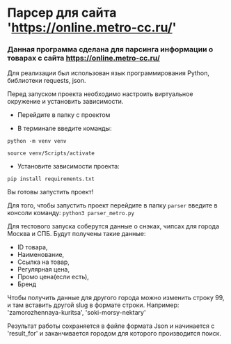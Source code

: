 # Парсер для сайта 'https://online.metro-cc.ru/'

### Данная программа сделана для парсинга информации о товарах с сайта https://online.metro-cc.ru/

Для реализации был использован язык программирования Python, библиотеки requests, json.

Перед запуском проекта необходимо настроить виртуальное окружение и установить зависимости.

- Перейдите в папку с проектом

- В терминале введите команды:

`python -m venv venv`

`source venv/Scripts/activate`

- Установите зависимости проекта:

`pip install requirements.txt`

Вы готовы запустить проект!


Для того, чтобы запустить проект перейдите в папку `parser` введите в консоли команду: 
`python3 parser_metro.py`

Для тестового запуска соберутся данные о снэках, чипсах для города Москва и СПБ.
Будут получены такие данные:
- ID товара,
- Наименование,
- Ссылка на товар,
- Регулярная цена,
- Промо цена(если есть),
- Бренд

Чтобы получить данные для другого города можно изменить строку 99, и там вставить другой slug в формате строки. Например: 'zamorozhennaya-kuritsa', 'soki-morsy-nektary'

Результат работы сохраняется в файле формата Json и начинается с 'result_for' и заканчивается городом для которого производится поиск. 
